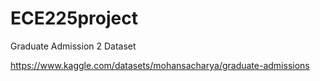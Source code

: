 # ECE225project

Graduate Admission 2 Dataset

https://www.kaggle.com/datasets/mohansacharya/graduate-admissions
